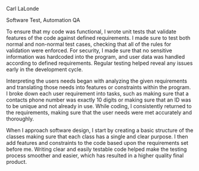 Carl LaLonde

Software Test, Automation QA

To ensure that my code was functional, I wrote unit tests that validate features of the code against defined requirements.  I made sure to test both normal and non-normal test cases, checking that all of the rules for validation were enforced.  For security, I made sure that no sensitive information was hardcoded into the program, and user data was handled according to defined requirements.  Regular testing helped reveal any issues early in the development cycle. 

Interpreting the users needs began with analyzing the given requirements and translating those needs into features or constraints within the program.  I broke down each user requirement into tasks, such as making sure that a contacts phone number was exactly 10 digits or making sure that an ID was to be unique and not already in use.  While coding, I consistently returned to the requirements, making sure that the user needs were met accurately and thoroughly.  

When I approach software design, I start by creating a basic structure of the classes making sure that each class has a single and clear purpose.  I then add features and constraints to the code based upon the requirements set before me.  Writing clear and easily testable code helped make the testing process smoother and easier, which has resulted in a higher quality final product.  
